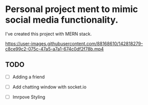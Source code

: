 
# Personal project ment to mimic social media functionality.
I've created this project with MERN stack.

https://user-images.githubusercontent.com/88168610/142818279-c8ce99c2-075c-47a5-a7a1-674c0df2f78b.mp4

## TODO
- [ ] Adding a friend
- [ ] Add chatting window with socket.io
- [ ] Imrpove Styling



